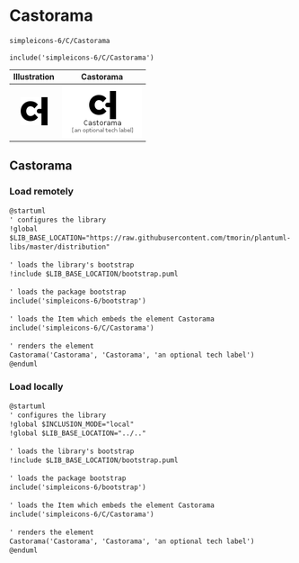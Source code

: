 # Castorama


```text
simpleicons-6/C/Castorama
```

```text
include('simpleicons-6/C/Castorama')
```



| Illustration | Castorama |
| :---: | :---: |
| ![illustration for Illustration](../../simpleicons-6/C/Castorama.png) | ![illustration for Castorama](../../simpleicons-6/C/Castorama.Local.png) |




## Castorama

### Load remotely
```plantuml
@startuml
' configures the library
!global $LIB_BASE_LOCATION="https://raw.githubusercontent.com/tmorin/plantuml-libs/master/distribution"

' loads the library's bootstrap
!include $LIB_BASE_LOCATION/bootstrap.puml

' loads the package bootstrap
include('simpleicons-6/bootstrap')

' loads the Item which embeds the element Castorama
include('simpleicons-6/C/Castorama')

' renders the element
Castorama('Castorama', 'Castorama', 'an optional tech label')
@enduml
```

### Load locally
```plantuml
@startuml
' configures the library
!global $INCLUSION_MODE="local"
!global $LIB_BASE_LOCATION="../.."

' loads the library's bootstrap
!include $LIB_BASE_LOCATION/bootstrap.puml

' loads the package bootstrap
include('simpleicons-6/bootstrap')

' loads the Item which embeds the element Castorama
include('simpleicons-6/C/Castorama')

' renders the element
Castorama('Castorama', 'Castorama', 'an optional tech label')
@enduml
```

